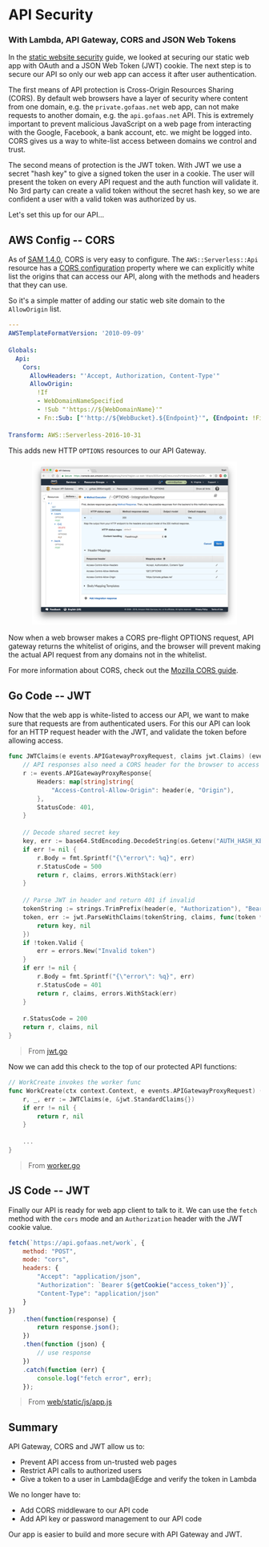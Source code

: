 # API Security
### With Lambda, API Gateway, CORS and JSON Web Tokens

In the [static website security](lambda-at-edge-oauth.md) guide, we looked at securing our static web app with OAuth and a JSON Web Token (JWT) cookie. The next step is to secure our API so only our web app can access it after user authentication.

The first means of API protection is Cross-Origin Resources Sharing (CORS). By default web browsers have a layer of security where content from one domain, e.g. the `private.gofaas.net` web app, can not make requests to another domain, e.g. the `api.gofaas.net` API. This is extremely important to prevent malicious JavaScript on a web page from interacting with the Google, Facebook, a bank account, etc. we might be logged into. CORS gives us a way to white-list access between domains we control and trust.

The second means of protection is the JWT token. With JWT we use a secret "hash key" to give a signed token the user in a cookie. The user will present the token on every API request and the auth function will validate it. No 3rd party can create a valid token without the secret hash key, so we are confident a user with a valid token was authorized by us.

Let's set this up for our API...

## AWS Config -- CORS

As of [SAM 1.4.0](https://github.com/awslabs/serverless-application-model/releases/tag/1.4.0), CORS is very easy to configure. The `AWS::Serverless::Api` resource has a [CORS configuration](https://github.com/awslabs/serverless-application-model/blob/master/versions/2016-10-31.md#cors-configuration) property where we can explicitly white list the origins that can access our API, along with the methods and headers that they can use.

So it's a simple matter of adding our static web site domain to the `AllowOrigin` list.

```yaml
---
AWSTemplateFormatVersion: '2010-09-09'

Globals:
  Api:
    Cors:
      AllowHeaders: "'Accept, Authorization, Content-Type'"
      AllowOrigin:
        !If
        - WebDomainNameSpecified
        - !Sub "'https://${WebDomainName}'"
        - Fn::Sub: ["'http://${WebBucket}.${Endpoint}'", {Endpoint: !FindInMap [RegionMap, !Ref "AWS::Region", S3WebsiteEndpoint]}]

Transform: AWS::Serverless-2016-10-31
```

This adds new HTTP `OPTIONS` resources to our API Gateway.

<p align="center"><img src="img/api-gateway-cors.png" alt="API Gateway OPTIONS" width="410"/></p>

Now when a web browser makes a CORS pre-flight OPTIONS request, API gateway returns the whitelist of origins, and the browser will prevent making the actual API request from any domains not in the whitelist.

For more information about CORS, check out the [Mozilla CORS guide](https://developer.mozilla.org/en-US/docs/Web/HTTP/CORS).

## Go Code -- JWT

Now that the web app is white-listed to access our API, we want to make sure that requests are from authenticated users. For this our API can look for an HTTP request header with the JWT, and validate the token before allowing access.

```go
func JWTClaims(e events.APIGatewayProxyRequest, claims jwt.Claims) (events.APIGatewayProxyResponse, jwt.Claims, error) {
	// API responses also need a CORS header for the browser to access the response body
	r := events.APIGatewayProxyResponse{
		Headers: map[string]string{
			"Access-Control-Allow-Origin": header(e, "Origin"),
		},
		StatusCode: 401,
	}

	// Decode shared secret key
	key, err := base64.StdEncoding.DecodeString(os.Getenv("AUTH_HASH_KEY"))
	if err != nil {
		r.Body = fmt.Sprintf("{\"error\": %q}", err)
		r.StatusCode = 500
		return r, claims, errors.WithStack(err)
	}

	// Parse JWT in header and return 401 if invalid
	tokenString := strings.TrimPrefix(header(e, "Authorization"), "Bearer ")
	token, err := jwt.ParseWithClaims(tokenString, claims, func(token *jwt.Token) (interface{}, error) {
		return key, nil
	})
	if !token.Valid {
		err = errors.New("Invalid token")
	}
	if err != nil {
		r.Body = fmt.Sprintf("{\"error\": %q}", err)
		r.StatusCode = 401
		return r, claims, errors.WithStack(err)
	}

	r.StatusCode = 200
	return r, claims, nil
}
```
> From [jwt.go](jwt.go)

Now we can add this check to the top of our protected API functions:

```go
// WorkCreate invokes the worker func
func WorkCreate(ctx context.Context, e events.APIGatewayProxyRequest) (events.APIGatewayProxyResponse, error) {
	r, _, err := JWTClaims(e, &jwt.StandardClaims{})
	if err != nil {
		return r, nil
	}
	
	...
}
```
> From [worker.go](../worker.go)

## JS Code -- JWT

Finally our API is ready for web app client to talk to it. We can use the `fetch` method with the `cors` mode and an `Authorization` header with the JWT cookie value.

```js
fetch(`https://api.gofaas.net/work`, {
    method: "POST",
    mode: "cors",
    headers: {
        "Accept": "application/json",
        "Authorization": `Bearer ${getCookie("access_token")}`,
        "Content-Type": "application/json"
    }
})
    .then(function(response) {
        return response.json();
    })
    .then(function (json) {
        // use response
    })
    .catch(function (err) {
        console.log("fetch error", err);
    });
```
> From [web/static/js/app.js](../web/static/js/app.js)

## Summary

API Gateway, CORS and JWT allow us to:

- Prevent API access from un-trusted web pages
- Restrict API calls to authorized users
- Give a token to a user in Lambda@Edge and verify the token in Lambda

We no longer have to:

- Add CORS middleware to our API code
- Add API key or password management to our API code

Our app is easier to build and more secure with API Gateway and JWT.